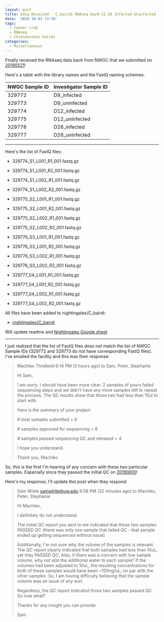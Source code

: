 ```yaml
---
layout: post
title: Data Received - C.bairdi RNAseq Day9-12-26 Infected-Uninfected
date: '2019-10-03 13:30'
tags:
  - tanner crab
  - RNAseq
  - Chionoecetes bairdi
categories:
  - Miscellaneous
---
```

Finally received the RNAseq data back from NWGC that we submitted on [20190521](https://robertslab.github.io/sams-notebook/2019/05/21/Sample-Submission-Tanner-Crab-Infected-vs-Uninfected-RNAseq.html)!

Here's a table with the library names and the FastQ naming schemes.


| NWGC Sample ID | Investigator Sample ID |
|----------------|------------------------|
| 329772         | D9_infected            |
| 329773         | D9_uninfected          |
| 329774         | D12_infected           |
| 329775         | D12_uninfected         |
| 329776         | D26_infected           |
| 329777         | D26_uninfected         |

---

Here's the list of FastQ files:

- 329774_S1_L001_R1_001.fastq.gz

- 329774_S1_L001_R2_001.fastq.gz

- 329774_S1_L002_R1_001.fastq.gz

- 329774_S1_L002_R2_001.fastq.gz

- 329775_S2_L001_R1_001.fastq.gz

- 329775_S2_L001_R2_001.fastq.gz

- 329775_S2_L002_R1_001.fastq.gz

- 329775_S2_L002_R2_001.fastq.gz

- 329776_S3_L001_R1_001.fastq.gz

- 329776_S3_L001_R2_001.fastq.gz

- 329776_S3_L002_R1_001.fastq.gz

- 329776_S3_L002_R2_001.fastq.gz

- 329777_S4_L001_R1_001.fastq.gz

- 329777_S4_L001_R2_001.fastq.gz

- 329777_S4_L002_R1_001.fastq.gz

- 329777_S4_L002_R2_001.fastq.gz


All files have been added to nightingales/C_bairdi:

- [nightingales/C_bairdi](https://owl.fish.washington.edu/nightingales/C_bairdi/)

Will update readme and [Nightingales Google sheet](http://b.link/nightingales)

---

I just realized that the list of FastQ files does not match the list of NWGC Sample IDs (329772 and 329773 do not have corresponding FastQ files). I've emailed the facility and this was their response:


>Machiko Threlkeld
>6:14 PM (3 hours ago)
>to Sam, Peter, Stephanie
>
>Hi Sam,
>
>I am sorry. I should have been more clear. 2 samples of yours failed sequencing steps and we didn't have any more samples left to repeat the process. The QC results show that those two had less than 10ul to start with.
>
>Here is the summary of your project:
>
>\# total samples submitted = 6
>
>\# samples approved for sequencing = 6
>
>\# samples passed sequencing QC and released = 4
>
>I hope you understand.
>
>Thank you,
>Machiko

So, this is the first I'm hearing of any concern with these two particular samples. Especially since they passed the initial QC on [20190610](https://robertslab.github.io/sams-notebook/2019/05/21/Sample-Submission-Tanner-Crab-Infected-vs-Uninfected-RNAseq.html)!

Here's my response; I'll update this post when they respond:


>Sam White <samwhite@uw.edu>
>8:58 PM (32 minutes ago)
>to Machiko, Peter, Stephanie
>
>Hi Machiko,
>
>I definitely do not understand.
>
>The initial QC report you sent to me indicated that these two samples PASSED QC (there was only one sample that failed QC - that sample ended up getting sequenced without issue).
>
>Additionally, I'm not sure why the volume of the samples is relevant. The QC report clearly indicated that both samples had less than 10uL, yet they PASSED QC. Also, if there was a concern with low sample volume, why not add the additional water to each sample? If the volumes had been adjusted to 10uL, the resulting concentrations for both of those samples would have been ~100ng/uL; on par with the other samples. So, I am having difficulty believing that the sample volume was an issue of any sort.
>
>Regardless, the QC report indicated those two samples passed QC. So now what?
>
>Thanks for any insight you can provide.
>
>
>Sam
